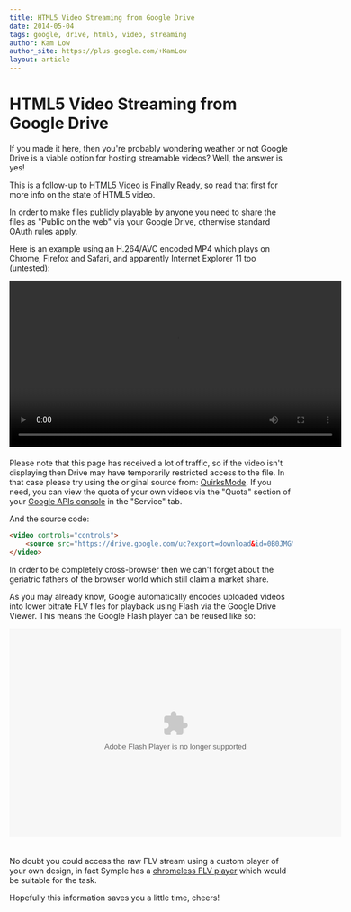 ```yaml
---
title: HTML5 Video Streaming from Google Drive
date: 2014-05-04
tags: google, drive, html5, video, streaming
author: Kam Low
author_site: https://plus.google.com/+KamLow
layout: article
---
```


# HTML5 Video Streaming from Google Drive

If you made it here, then you're probably wondering weather or not Google Drive is a viable option for hosting streamable videos? Well, the answer is yes!

This is a follow-up to [HTML5 Video is Finally Ready](/html5-video-is-finally-ready), so read that first for more info on the state of HTML5 video.

In order to make files publicly playable by anyone you need to share the files as "Public on the web" via your Google Drive, otherwise standard OAuth rules apply.

Here is an example using an H.264/AVC encoded MP4 which plays on Chrome, Firefox and Safari, and apparently Internet Explorer 11 too (untested):

<video controls="controls" style="margin-bottom:20px;width:590px">
    <source src="https://drive.google.com/uc?export=download&id=0B0JMGMGgxp9WMEdWb1hyQUhlOWs" type='video/mp4'/>
</video>

<div class="panel callout radius">
Please note that this page has received a lot of traffic, so if the video isn't displaying then Drive may have temporarily restricted access to the file. In that case please try using the original source from: <a href="http://www.quirksmode.org/html5/videos/big_buck_bunny.mp4" traget="_blank">QuirksMode</a>. If you need, you can view the quota of your own videos via the "Quota" section of your <a href="https://code.google.com/apis/console" traget="_blank">Google APIs console</a> in the "Service" tab.
</div>
 
And the source code:

~~~ html
<video controls="controls">
    <source src="https://drive.google.com/uc?export=download&id=0B0JMGMGgxp9WMEdWb1hyQUhlOWs" type='video/mp4'/>
</video>
~~~

In order to be completely cross-browser then we can't forget about the geriatric fathers of the browser world which still claim a market share. <!--; Internet Explorer. -->

As you may already know, Google automatically encodes uploaded videos into lower bitrate FLV files for playback using Flash via the Google Drive Viewer. This means the Google Flash player can be reused like so:

<object type="application/x-shockwave-flash" allowscriptaccess="always" allowfullscreen="true" wmode="opaque" data="https://video.google.com/get_player?el=leaf&amp;cc_load_policy=1&amp;enablejsapi=1" width="1280px" height="750px" id="vpl0" style="width: 590px; height: 370px; margin-bottom: 20px"><param name="allowFullScreen" value="true"><param name="allowscriptaccess" value="always"><param name="wmode" value="opaque"><param name="flashvars" value="status=ok&amp;hl=en&amp;allow_embed=0&amp;ps=docs&amp;partnerid=30&amp;autoplay=0&amp;docid=0B0JMGMGgxp9WMEdWb1hyQUhlOWs&amp;abd=0&amp;el=leaf&amp;title=big_buck_bunny.mp4&amp;iurl=https%3A%2F%2Fdocs.google.com%2Fvt%3Fauthuser%3D0%26id%3D0B0JMGMGgxp9WMEdWb1hyQUhlOWs&amp;ttsurl=https%3A%2F%2Fdocs.google.com%2Ftimedtext%3Fauthuser%3D0%26id%3D0B0JMGMGgxp9WMEdWb1hyQUhlOWs%26vid%3De578958e6e16e44f&amp;reportabuseurl=https%3A%2F%2Fdocs.google.com%2Fabuse%3Fauthuser%3D0%26id%3D0B0JMGMGgxp9WMEdWb1hyQUhlOWs&amp;token=1&amp;plid=V0QTaujn2CBLXA&amp;fmt_stream_map=18%7Chttps%3A%2F%2Fr8---sn-ntq7ened.c.docs.google.com%2Fvideoplayback%3Frequiressl%3Dyes%26shardbypass%3Dyes%26cmbypass%3Dyes%26id%3De578958e6e16e44f%26itag%3D18%26source%3Dwebdrive%26app%3Ddocs%26ip%3D59.101.83.21%26ipbits%3D0%26expire%3D1399190315%26sparams%3Drequiressl%252Cshardbypass%252Ccmbypass%252Cid%252Citag%252Csource%252Cip%252Cipbits%252Cexpire%26signature%3D1409A45041079AC97B82A53C82B72B176E7295BE.432A8FD910D8DB7C14D0ED93884BE6D55B9C918%26key%3Dck2%26ir%3D1%26ms%3Dnxu%26mt%3D1399186650%26mv%3Dm%26mws%3Dyes%2C34%7Chttps%3A%2F%2Fr8---sn-ntq7ened.c.docs.google.com%2Fvideoplayback%3Frequiressl%3Dyes%26shardbypass%3Dyes%26cmbypass%3Dyes%26id%3De578958e6e16e44f%26itag%3D34%26source%3Dwebdrive%26app%3Ddocs%26ip%3D59.101.83.21%26ipbits%3D0%26expire%3D1399190315%26sparams%3Drequiressl%252Cshardbypass%252Ccmbypass%252Cid%252Citag%252Csource%252Cip%252Cipbits%252Cexpire%26signature%3D18B8078AAA0F03717ADE0B017E752D1E797B9406.81C1DA43B6417F6B524AA33F654E5BE0D90F596%26key%3Dck2%26ir%3D1%26ms%3Dnxu%26mt%3D1399186650%26mv%3Dm%26mws%3Dyes%2C43%7Chttps%3A%2F%2Fr8---sn-ntq7ened.c.docs.google.com%2Fvideoplayback%3Frequiressl%3Dyes%26shardbypass%3Dyes%26cmbypass%3Dyes%26id%3De578958e6e16e44f%26itag%3D43%26source%3Dwebdrive%26app%3Ddocs%26ip%3D59.101.83.21%26ipbits%3D0%26expire%3D1399190315%26sparams%3Drequiressl%252Cshardbypass%252Ccmbypass%252Cid%252Citag%252Csource%252Cip%252Cipbits%252Cexpire%26signature%3D41EDA4A85EB4BBD63C31C15D6A9178B48B99FC49.177799E1DBD96CB7575DB86EFB115BD10DFA37A1%26key%3Dck2%26ir%3D1%26ms%3Dnxu%26mt%3D1399186650%26mv%3Dm%26mws%3Dyes&amp;fmt_list=18%2F640x360%2F9%2F0%2F115%2C34%2F640x360%2F9%2F0%2F115%2C43%2F640x360%2F99%2F0%2F0&amp;url_encoded_fmt_stream_map=itag%3D18%26url%3Dhttps%253A%252F%252Fr8---sn-ntq7ened.c.docs.google.com%252Fvideoplayback%253Frequiressl%253Dyes%2526shardbypass%253Dyes%2526cmbypass%253Dyes%2526id%253De578958e6e16e44f%2526itag%253D18%2526source%253Dwebdrive%2526app%253Ddocs%2526ip%253D59.101.83.21%2526ipbits%253D0%2526expire%253D1399190315%2526sparams%253Drequiressl%252Cshardbypass%252Ccmbypass%252Cid%252Citag%252Csource%252Cip%252Cipbits%252Cexpire%2526signature%253D1409A45041079AC97B82A53C82B72B176E7295BE.432A8FD910D8DB7C14D0ED93884BE6D55B9C918%2526key%253Dck2%2526ir%253D1%2526ms%253Dnxu%2526mt%253D1399186650%2526mv%253Dm%2526mws%253Dyes%26type%3Dvideo%252Fmp4%253B%2Bcodecs%253D%2522avc1.42001E%252C%2Bmp4a.40.2%2522%26quality%3Dmedium%2Citag%3D34%26url%3Dhttps%253A%252F%252Fr8---sn-ntq7ened.c.docs.google.com%252Fvideoplayback%253Frequiressl%253Dyes%2526shardbypass%253Dyes%2526cmbypass%253Dyes%2526id%253De578958e6e16e44f%2526itag%253D34%2526source%253Dwebdrive%2526app%253Ddocs%2526ip%253D59.101.83.21%2526ipbits%253D0%2526expire%253D1399190315%2526sparams%253Drequiressl%252Cshardbypass%252Ccmbypass%252Cid%252Citag%252Csource%252Cip%252Cipbits%252Cexpire%2526signature%253D18B8078AAA0F03717ADE0B017E752D1E797B9406.81C1DA43B6417F6B524AA33F654E5BE0D90F596%2526key%253Dck2%2526ir%253D1%2526ms%253Dnxu%2526mt%253D1399186650%2526mv%253Dm%2526mws%253Dyes%26type%3Dvideo%252Fx-flv%26quality%3Dmedium%2Citag%3D43%26url%3Dhttps%253A%252F%252Fr8---sn-ntq7ened.c.docs.google.com%252Fvideoplayback%253Frequiressl%253Dyes%2526shardbypass%253Dyes%2526cmbypass%253Dyes%2526id%253De578958e6e16e44f%2526itag%253D43%2526source%253Dwebdrive%2526app%253Ddocs%2526ip%253D59.101.83.21%2526ipbits%253D0%2526expire%253D1399190315%2526sparams%253Drequiressl%252Cshardbypass%252Ccmbypass%252Cid%252Citag%252Csource%252Cip%252Cipbits%252Cexpire%2526signature%253D41EDA4A85EB4BBD63C31C15D6A9178B48B99FC49.177799E1DBD96CB7575DB86EFB115BD10DFA37A1%2526key%253Dck2%2526ir%253D1%2526ms%253Dnxu%2526mt%253D1399186650%2526mv%253Dm%2526mws%253Dyes%26type%3Dvideo%252Fwebm%26quality%3Dmedium&amp;timestamp=1399186715856&amp;length_seconds=61&amp;playerapiid=vpl0"></object>

No doubt you could access the raw FLV stream using a custom player of your own design, in fact Symple has a [chromeless FLV player](/symple) which would be suitable for the task.

Hopefully this information saves you a little time, cheers!